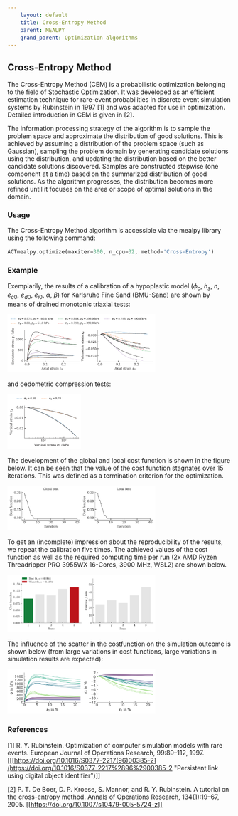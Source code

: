 ```yaml
---
    layout: default
    title: Cross-Entropy Method
    parent: MEALPY
    grand_parent: Optimization algorithms
---
```

## Cross-Entropy Method

The Cross-Entropy Method (CEM) is a probabilistic optimization belonging to the field of Stochastic Optimization. It was developed as an efficient estimation technique for rare-event probabilities in discrete event simulation systems by Rubinstein in 1997 [1] and was adapted for use in optimization. Detailed introduction in CEM is given in [2].

The information processing strategy of the algorithm is to sample the problem space and approximate the distribution of good solutions. This is achieved by assuming a distribution of the problem space (such as Gaussian), sampling the problem domain by generating candidate solutions using the distribution, and updating the distribution based on the better candidate solutions discovered. Samples are constructed stepwise (one component at a time) based on the summarized distribution of good solutions. As the algorithm progresses, the distribution becomes more refined until it focuses on the area or scope of optimal solutions in the domain.

### Usage
The Cross-Entropy Method algorithm is accessible via the mealpy library using the following command:
```python
ACTmealpy.optimize(maxiter=300, n_cpu=32, method='Cross-Entropy')
```
### Example
Exemplarily, the results of a calibration of a hypoplastic model ($\phi_c$, $h_s$, $n$, $e_{c0}$, $e_{d0}$, $e_{i0}$, $\alpha$, $\beta$) for Karlsruhe Fine Sand (BMU-Sand) are shown by means of drained monotonic triaxial tests:

<img src="./cem/triaxCD.png" alt="triaxCD" width="66%"/>

and oedometric compression tests:

<img src="./cem/oedometer.png" alt="oedometer" width="33%"/>

The development of the global and local cost function is shown in the figure below. It can be seen that the value of the cost function stagnates over 15 iterations. This was defined as a termination criterion for the optimization.

<img src="./cem/fitness_function.png" alt="fitness_function" width="66%"/>

To get an (incomplete) impression about the reproducibility of the results, we repeat the calibration five times. The achieved values of the cost function as well as the required computing time per run (2x AMD Ryzen Threadripper PRO 3955WX 16-Cores, 3900 MHz, WSL2) are shown below.

<img src="./cem/statistics.png" alt="statistics" width="66%"/>

The influence of the scatter in the costfunction on the simulation outcome is shown below (from large variations in cost functions, large variations in simulation results are expected):

<img src="./cem/triaxCD_all.png" alt="triaxCD_all" width="66%"/>

### References
[1] R. Y. Rubinstein. Optimization of computer simulation models with rare events. European Journal of Operations Research, 99:89–112, 1997. [[[https://doi.org/10.1016/S0377-2217(96)00385-2](https://doi.org/10.1016/S0377-2217%2896%2900385-2 "Persistent link using digital object identifier")]]

[2] P. T. De Boer, D. P. Kroese, S. Mannor, and R. Y. Rubinstein. A tutorial on the cross-entropy method. Annals of Operations Research, 134(1):19–67, 2005. [[https://doi.org/10.1007/s10479-005-5724-z]]
